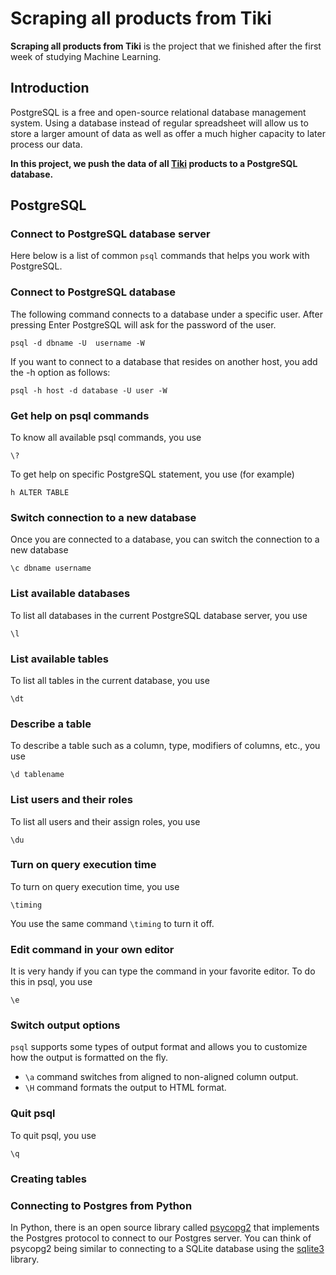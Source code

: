 # Scraping all products from Tiki

**Scraping all products from Tiki** is the project that we finished after the first week of studying Machine Learning.

## Introduction

PostgreSQL is a free and open-source relational database management system. Using a database instead of regular spreadsheet will allow us to store a larger amount of data as well as offer a much higher capacity to later process our data. 

**In this project, we push the data of all [Tiki](https://tiki.vn/) products to a PostgreSQL database.** 

## PostgreSQL
### Connect to PostgreSQL database server

Here below is a list of common `psql` commands that helps you work with PostgreSQL.

### Connect to PostgreSQL database

The following command connects to a database under a specific user. After pressing Enter PostgreSQL will ask for the password of the user.

`psql -d dbname -U  username -W`

If you want to connect to a database that resides on another host, you add the -h option as follows:

`psql -h host -d database -U user -W`

### Get help on psql commands

To know all available psql commands, you use

`\?`

To get help on specific PostgreSQL statement, you use (for example)

`h ALTER TABLE`

### Switch connection to a new database

Once you are connected to a database, you can switch the connection to a new database

`\c dbname username`

### List available databases

To list all databases in the current PostgreSQL database server, you use

`\l`

### List available tables

To list all tables in the current database, you use

`\dt`

### Describe a table

To describe a table such as a column, type, modifiers of columns, etc., you use

`\d tablename`

### List users and their roles

To list all users and their assign roles, you use

`\du`

### Turn on query execution time

To turn on query execution time, you use

`\timing`

You use the same command `\timing` to turn it off.

### Edit command in your own editor

It is very handy if you can type the command in your favorite editor. To do this in psql, you use

`\e`

### Switch output options

`psql` supports some types of output format and allows you to customize how the output is formatted on the fly.

* `\a` command switches from aligned to non-aligned column output.
* `\H` command formats the output to HTML format.

### Quit psql

To quit psql, you use

`\q`

### Creating tables

### Connecting to Postgres from Python

In Python, there is an open source library called [psycopg2](http://initd.org/psycopg/) that implements the Postgres protocol to connect to our Postgres server. You can think of psycopg2 being similar to connecting to a SQLite database using the [sqlite3](https://docs.python.org/3.5/library/sqlite3.html) library.
